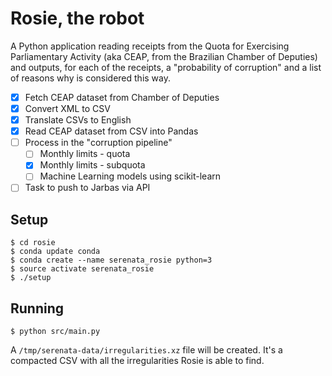 # Rosie, the robot

A Python application reading receipts from the Quota for Exercising Parliamentary Activity (aka CEAP, from the Brazilian Chamber of Deputies) and outputs, for each of the receipts, a "probability of corruption" and a list of reasons why is considered this way.

- [x] Fetch CEAP dataset from Chamber of Deputies
- [x] Convert XML to CSV
- [x] Translate CSVs to English
- [x] Read CEAP dataset from CSV into Pandas
- [ ] Process in the "corruption pipeline"
    - [ ] Monthly limits - quota
    - [x] Monthly limits - subquota
    - [ ] Machine Learning models using scikit-learn
- [ ] Task to push to Jarbas via API

## Setup

```console
$ cd rosie
$ conda update conda
$ conda create --name serenata_rosie python=3
$ source activate serenata_rosie
$ ./setup
```

## Running

```console
$ python src/main.py
```

A `/tmp/serenata-data/irregularities.xz` file will be created. It's a compacted CSV with all the irregularities Rosie is able to find.
